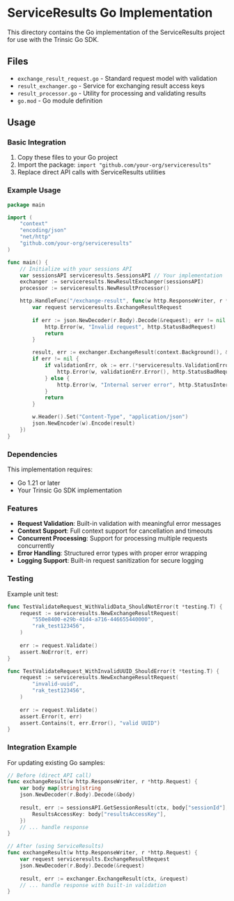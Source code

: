 # ServiceResults Go Implementation

This directory contains the Go implementation of the ServiceResults project for use with the Trinsic Go SDK.

## Files

- `exchange_result_request.go` - Standard request model with validation
- `result_exchanger.go` - Service for exchanging result access keys  
- `result_processor.go` - Utility for processing and validating results
- `go.mod` - Go module definition

## Usage

### Basic Integration

1. Copy these files to your Go project
2. Import the package: `import "github.com/your-org/serviceresults"`
3. Replace direct API calls with ServiceResults utilities

### Example Usage

```go
package main

import (
    "context"
    "encoding/json"
    "net/http"
    "github.com/your-org/serviceresults"
)

func main() {
    // Initialize with your sessions API
    var sessionsAPI serviceresults.SessionsAPI // Your implementation
    exchanger := serviceresults.NewResultExchanger(sessionsAPI)
    processor := serviceresults.NewResultProcessor()

    http.HandleFunc("/exchange-result", func(w http.ResponseWriter, r *http.Request) {
        var request serviceresults.ExchangeResultRequest
        
        if err := json.NewDecoder(r.Body).Decode(&request); err != nil {
            http.Error(w, "Invalid request", http.StatusBadRequest)
            return
        }

        result, err := exchanger.ExchangeResult(context.Background(), &request)
        if err != nil {
            if validationErr, ok := err.(*serviceresults.ValidationError); ok {
                http.Error(w, validationErr.Error(), http.StatusBadRequest)
            } else {
                http.Error(w, "Internal server error", http.StatusInternalServerError)
            }
            return
        }

        w.Header().Set("Content-Type", "application/json")
        json.NewEncoder(w).Encode(result)
    })
}
```

### Dependencies

This implementation requires:
- Go 1.21 or later
- Your Trinsic Go SDK implementation

### Features

- **Request Validation**: Built-in validation with meaningful error messages
- **Context Support**: Full context support for cancellation and timeouts
- **Concurrent Processing**: Support for processing multiple requests concurrently
- **Error Handling**: Structured error types with proper error wrapping
- **Logging Support**: Built-in request sanitization for secure logging

### Testing

Example unit test:

```go
func TestValidateRequest_WithValidData_ShouldNotError(t *testing.T) {
    request := serviceresults.NewExchangeResultRequest(
        "550e8400-e29b-41d4-a716-446655440000",
        "rak_test123456",
    )
    
    err := request.Validate()
    assert.NoError(t, err)
}

func TestValidateRequest_WithInvalidUUID_ShouldError(t *testing.T) {
    request := serviceresults.NewExchangeResultRequest(
        "invalid-uuid",
        "rak_test123456",
    )
    
    err := request.Validate()
    assert.Error(t, err)
    assert.Contains(t, err.Error(), "valid UUID")
}
```

### Integration Example

For updating existing Go samples:

```go
// Before (direct API call)
func exchangeResult(w http.ResponseWriter, r *http.Request) {
    var body map[string]string
    json.NewDecoder(r.Body).Decode(&body)
    
    result, err := sessionsAPI.GetSessionResult(ctx, body["sessionId"], &GetSessionResultRequest{
        ResultsAccessKey: body["resultsAccessKey"],
    })
    // ... handle response
}

// After (using ServiceResults)
func exchangeResult(w http.ResponseWriter, r *http.Request) {
    var request serviceresults.ExchangeResultRequest
    json.NewDecoder(r.Body).Decode(&request)
    
    result, err := exchanger.ExchangeResult(ctx, &request)
    // ... handle response with built-in validation
}
```